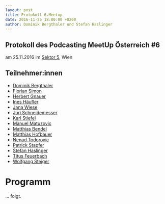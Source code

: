 ```yaml
---
layout: post
title: Protokoll 6.Meetup
date: 2016-11-25 18:00:00 +0200
author: Dominik Bergthaler und Stefan Haslinger
---
```



## Protokoll des Podcasting MeetUp Österreich #6

am 25.11.2016
im [Sektor 5](http://www.sektor5.at//), Wien

## Teilnehmer:innen

* [Dominik Bergthaler](/people/dominik_bergthaler.html)
* [Florian Simon](/people/florian_simon.html)
* [Herbert Gnauer](/people/herbert_gnauer.html)
* [Ines Häufler](/people/ines_haeufler.html)
* [Jana Wiese](/people/jana_wiese.html)
* [Juri Schneidemesser](/people/juri_schneidemesser.html)
* [Karl Stiefel](/people/karl_stiefel.html)
* [Manuel Matuzovic](/people/manuel_matuzovic.html)
* [Matthias Bendel](/people/matthias_bendel.html)
* [Matthias Hofbauer](/people/matthias_hofbauer.html)
* [Nenad Todorovic](/people/nenad_todorovic.html)
* [Patrick Stapfer](/people/patrick_stapfer.html)
* [Stefan Haslinger](/people/stefan_haslinger.html)
* [Titus Feuerbach](/people/titus_feuerbach.html)
* [Wolfgang Steiger](/people/wolfgang_steiger.html)




# Programm

... folgt.